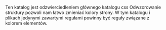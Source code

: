 Ten katalog jest odzwierciedleniem głównego katalogu css
Odwzorowanie struktury pozwoli nam łatwo zmieniać kolory strony.
W tym katalogu i plikach jedynymi zawartymi regułami powinny być reguły związane z kolorem elementów.